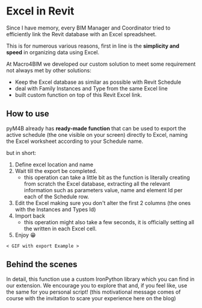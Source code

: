 # Excel in Revit

Since I have memory, every BIM Manager and Coordinator tried to efficiently link the Revit database with an Excel spreadsheet.

This is for numerous various reasons, first in line is the **simplicity and speed** in organizing data using Excel.

At Macro4BIM we developed our custom solution to meet some requirement not always met by other solutions:

- Keep the Excel database as similar as possible with Revit Schedule
- deal with Family Instances and Type from the same Excel line
- built custom function on top of this Revit Excel link.

## How to use

pyM4B already has **ready-made function** that can be used to export the active schedule (the one visible on your screen) directly to Excel, naming the Excel worksheet according to your Schedule name.

but in short:

1. Define excel location and name
2. Wait till the export be completed.
   - this operation can take a little bit as the function is literally creating from scratch the Excel database, extracting all the relevant information such as parameters value, name and element Id per each of the Schedule row.
3. Edit the Excel making sure you don't alter the first 2 columns (the ones with the Instances and Types Id)
4. Import back
   - this operation might also take a few seconds, it is officially setting all the written in each Excel cell.
5. Enjoy 😁

`< GIF with export Example >`

## Behind the scenes

In detail, this function use a custom IronPython library which you can find in our extension. We encourage you to explore that and, if you feel like, use the same for you personal script! (this motivational message comes of course with the invitation to scare your experience here on the blog)
